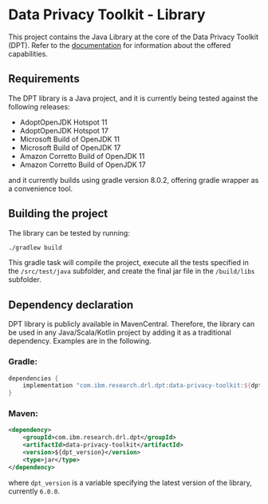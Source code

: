 # Data Privacy Toolkit - Library

This project contains the Java Library at the core of the Data Privacy Toolkit (DPT).
Refer to the [documentation](../docs/README.md) for information about the offered capabilities.

## Requirements

The DPT library is a Java project, and it is currently being tested against the following releases:
* AdoptOpenJDK Hotspot 11
* AdoptOpenJDK Hotspot 17
* Microsoft Build of OpenJDK 11
* Microsoft Build of OpenJDK 17
* Amazon Corretto Build of OpenJDK 11
* Amazon Corretto Build of OpenJDK 17

and it currently builds using gradle version 8.0.2, offering gradle wrapper as a convenience tool.

## Building the project

The library can be tested by running:

```bash
./gradlew build
```

This gradle task will compile the project, execute all the tests specified in the `/src/test/java` subfolder, and create
the final jar file in the `/build/libs` subfolder.

## Dependency declaration

DPT library is publicly available in MavenCentral.
Therefore, the library can be used in any Java/Scala/Kotlin project by adding it as a traditional dependency.
Examples are in the following.

### Gradle:
```kotlin
dependencies {
    implementation "com.ibm.research.drl.dpt:data-privacy-toolkit:${dpt_version}"
}
```

### Maven:
```xml
<dependency>
    <groupId>com.ibm.research.drl.dpt</groupId>
    <artifactId>data-privacy-toolkit</artifactId>
    <version>${dpt_version}</version>
    <type>jar</type>
</dependency>
```

where `dpt_version` is a variable specifying the latest version of the library, currently `6.0.0`.